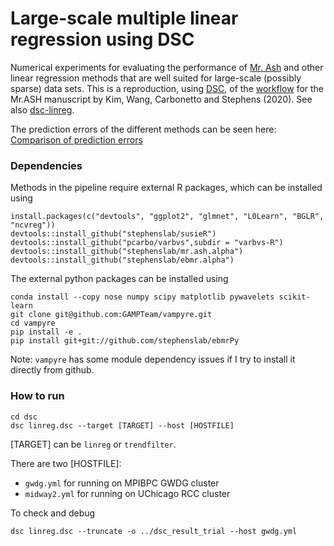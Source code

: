 # Large-scale multiple linear regression using DSC

Numerical experiments for evaluating the performance of [Mr. Ash](https://github.com/stephenslab/mr.ash.alpha) 
and other linear regression methods that are well suited for large-scale (possibly sparse) data sets. 
This is a reproduction, using [DSC](https://stephenslab.github.io/dsc-wiki/overview), 
of the [workflow](https://github.com/stephenslab/mr-ash-workflow) for the Mr.ASH manuscript by 
Kim, Wang, Carbonetto and Stephens (2020). See also [dsc-linreg](https://github.com/stephenslab/dsc-linreg).

The prediction errors of the different methods can be seen here: [Comparison of prediction errors](https://banskt.github.io/iridge-notes/2021/03/24/compare-prediction-accuracy-linear-regression-methods-dsc.html)

### Dependencies
Methods in the pipeline require external R packages, which can be installed using
```
install.packages(c("devtools", "ggplot2", "glmnet", "L0Learn", "BGLR", "ncvreg"))
devtools::install_github("stephenslab/susieR")
devtools::install_github("pcarbo/varbvs",subdir = "varbvs-R")
devtools::install_github("stephenslab/mr.ash.alpha")
devtools::install_github("stephenslab/ebmr.alpha")
```
The external python packages can be installed using
```
conda install --copy nose numpy scipy matplotlib pywavelets scikit-learn
git clone git@github.com:GAMPTeam/vampyre.git
cd vampyre
pip install -e .
pip install git+git://github.com/stephenslab/ebmrPy
```

Note: `vampyre` has some module dependency issues if I try to install it directly from github.

### How to run
```
cd dsc
dsc linreg.dsc --target [TARGET] --host [HOSTFILE]
```
[TARGET] can be `linreg` or `trendfilter`.

There are two [HOSTFILE]:
 - `gwdg.yml` for running on MPIBPC GWDG cluster
 - `midway2.yml` for running on UChicago RCC cluster

To check and debug
```
dsc linreg.dsc --truncate -o ../dsc_result_trial --host gwdg.yml
```
